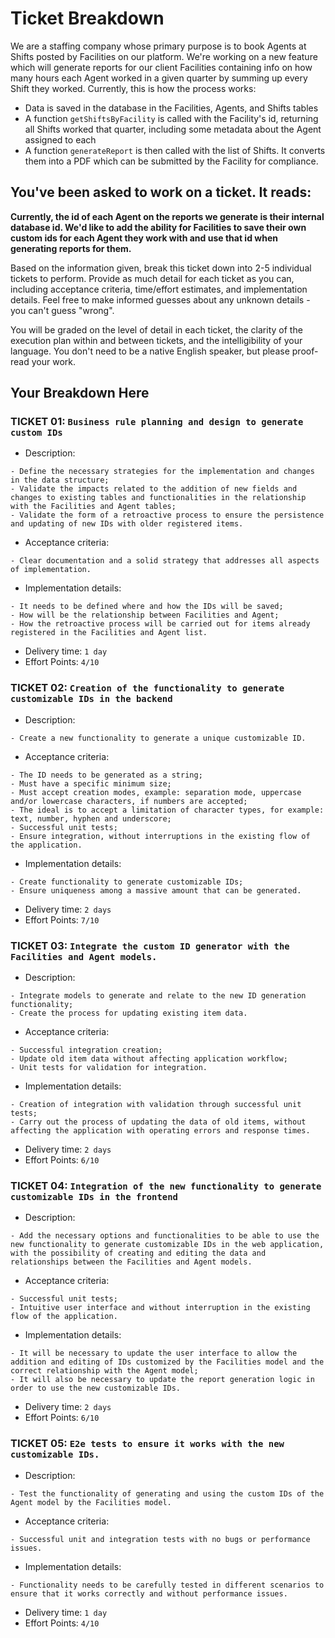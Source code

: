 # Ticket Breakdown
We are a staffing company whose primary purpose is to book Agents at Shifts posted by Facilities on our platform. We're working on a new feature which will generate reports for our client Facilities containing info on how many hours each Agent worked in a given quarter by summing up every Shift they worked. Currently, this is how the process works:

- Data is saved in the database in the Facilities, Agents, and Shifts tables
- A function `getShiftsByFacility` is called with the Facility's id, returning all Shifts worked that quarter, including some metadata about the Agent assigned to each
- A function `generateReport` is then called with the list of Shifts. It converts them into a PDF which can be submitted by the Facility for compliance.

## You've been asked to work on a ticket. It reads:

**Currently, the id of each Agent on the reports we generate is their internal database id. We'd like to add the ability for Facilities to save their own custom ids for each Agent they work with and use that id when generating reports for them.**


Based on the information given, break this ticket down into 2-5 individual tickets to perform. Provide as much detail for each ticket as you can, including acceptance criteria, time/effort estimates, and implementation details. Feel free to make informed guesses about any unknown details - you can't guess "wrong".


You will be graded on the level of detail in each ticket, the clarity of the execution plan within and between tickets, and the intelligibility of your language. You don't need to be a native English speaker, but please proof-read your work.

## Your Breakdown Here

### TICKET 01: `Business rule planning and design to generate custom IDs`

- Description:
```
- Define the necessary strategies for the implementation and changes in the data structure;
- Validate the impacts related to the addition of new fields and changes to existing tables and functionalities in the relationship with the Facilities and Agent tables;
- Validate the form of a retroactive process to ensure the persistence and updating of new IDs with older registered items.
```

- Acceptance criteria:
```
- Clear documentation and a solid strategy that addresses all aspects of implementation.
```

- Implementation details:
```
- It needs to be defined where and how the IDs will be saved;
- How will be the relationship between Facilities and Agent;
- How the retroactive process will be carried out for items already registered in the Facilities and Agent list.
```

- Delivery time: `1 day`
- Effort Points: `4/10`


### TICKET 02: `Creation of the functionality to generate customizable IDs in the backend`

- Description:
```
- Create a new functionality to generate a unique customizable ID.
```

- Acceptance criteria:
```
- The ID needs to be generated as a string;
- Must have a specific minimum size;
- Must accept creation modes, example: separation mode, uppercase and/or lowercase characters, if numbers are accepted;
- The ideal is to accept a limitation of character types, for example: text, number, hyphen and underscore;
- Successful unit tests;
- Ensure integration, without interruptions in the existing flow of the application.
```

- Implementation details:
```
- Create functionality to generate customizable IDs;
- Ensure uniqueness among a massive amount that can be generated.
```

- Delivery time: `2 days`
- Effort Points: `7/10`


### TICKET 03: `Integrate the custom ID generator with the Facilities and Agent models.`

- Description:
```
- Integrate models to generate and relate to the new ID generation functionality;
- Create the process for updating existing item data.
```

- Acceptance criteria:
```
- Successful integration creation;
- Update old item data without affecting application workflow;
- Unit tests for validation for integration.
```

- Implementation details:
```
- Creation of integration with validation through successful unit tests;
- Carry out the process of updating the data of old items, without affecting the application with operating errors and response times.
```

- Delivery time: `2 days`
- Effort Points: `6/10`


### TICKET 04: `Integration of the new functionality to generate customizable IDs in the frontend`

- Description:
```
- Add the necessary options and functionalities to be able to use the new functionality to generate customizable IDs in the web application, with the possibility of creating and editing the data and relationships between the Facilities and Agent models.
```

- Acceptance criteria:
```
- Successful unit tests;
- Intuitive user interface and without interruption in the existing flow of the application.
```

- Implementation details:
```
- It will be necessary to update the user interface to allow the addition and editing of IDs customized by the Facilities model and the correct relationship with the Agent model;
- It will also be necessary to update the report generation logic in order to use the new customizable IDs.
```

- Delivery time: `2 days`
- Effort Points: `6/10`


### TICKET 05: `E2e tests to ensure it works with the new customizable IDs.`

- Description:
```
- Test the functionality of generating and using the custom IDs of the Agent model by the Facilities model.
```

- Acceptance criteria:
```
- Successful unit and integration tests with no bugs or performance issues.
```

- Implementation details:
```
- Functionality needs to be carefully tested in different scenarios to ensure that it works correctly and without performance issues.
```

- Delivery time: `1 day`
- Effort Points: `4/10`

